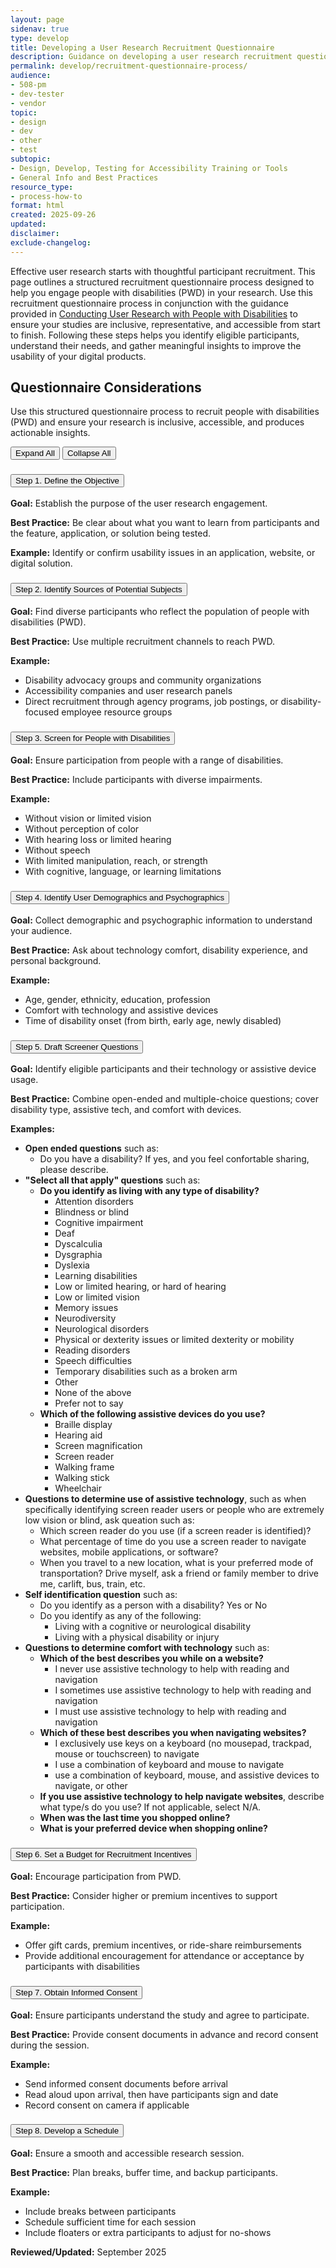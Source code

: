 ```yaml
---
layout: page
sidenav: true
type: develop
title: Developing a User Research Recruitment Questionnaire 
description: Guidance on developing a user research recruitment questionnaire to ensure inclusive participation and accessibility in ICT testing.
permalink: develop/recruitment-questionnaire-process/
audience: 
- 508-pm
- dev-tester
- vendor
topic: 
- design
- dev
- other
- test
subtopic: 
- Design, Develop, Testing for Accessibility Training or Tools
- General Info and Best Practices
resource_type: 
- process-how-to
format: html
created: 2025-09-26
updated: 
disclaimer: 
exclude-changelog: 
---
```

Effective user research starts with thoughtful participant recruitment. This page outlines a structured recruitment questionnaire process designed to help you engage people with disabilities (PWD) in your research. Use this recruitment questionnaire process in conjunction with the guidance provided in <a href="{{site.baseurl}}/develop/usability-testing-with-people-with-disabilities/">Conducting User Research with People with Disabilities</a> to ensure your studies are inclusive, representative, and accessible from start to finish. Following these steps helps you identify eligible participants, understand their needs, and gather meaningful insights to improve the usability of your digital products.

## Questionnaire Considerations
Use this structured questionnaire process to recruit people with disabilities (PWD) and ensure your research is inclusive, accessible, and produces actionable insights.

<div class="margin-bottom-3">
    <button id="expand-all" class="usa-button">Expand All</button>
    <button id="collapse-all" class="usa-button">Collapse All</button>
</div>

<div id="accordion-group-questions" class="usa-accordion usa-accordion--bordered usa-accordion--multiselectable" data-allow-multiple>
  <div class="usa-accordion" id="recruitment-accordion">
    <!-- 1. Define the Objective -->
    <h3 class="usa-accordion__heading">
      <button class="usa-accordion__button" aria-expanded="true" aria-controls="objective-content">
        Step 1. Define the Objective
      </button>
    </h3>
    <div id="objective-content" class="usa-accordion__content">
      <p><strong>Goal:</strong> Establish the purpose of the user research engagement.</p>
      <p><strong>Best Practice:</strong> Be clear about what you want to learn from participants and the feature, application, or solution being tested.</p>
      <p><strong>Example:</strong> Identify or confirm usability issues in an application, website, or digital solution.</p>
    </div>
    <!-- 2. Identify Sources of Potential Subjects -->
    <h3 class="usa-accordion__heading">
      <button class="usa-accordion__button" aria-expanded="false" aria-controls="sources-content">
        Step 2. Identify Sources of Potential Subjects
      </button>
    </h3>
    <div id="sources-content" class="usa-accordion__content">
      <p><strong>Goal:</strong> Find diverse participants who reflect the population of people with disabilities (PWD).</p>
      <p><strong>Best Practice:</strong> Use multiple recruitment channels to reach PWD.</p>
      <p><strong>Example:</strong></p>
      <ul>
        <li>Disability advocacy groups and community organizations</li>
        <li>Accessibility companies and user research panels</li>
        <li>Direct recruitment through agency programs, job postings, or disability-focused employee resource groups</li>
      </ul>
    </div>
    <!-- 3. Screen for People with Disabilities -->
    <h3 class="usa-accordion__heading">
      <button class="usa-accordion__button" aria-expanded="false" aria-controls="screening-content">
        Step 3. Screen for People with Disabilities
      </button>
    </h3>
    <div id="screening-content" class="usa-accordion__content">
      <p><strong>Goal:</strong> Ensure participation from people with a range of disabilities.</p>
      <p><strong>Best Practice:</strong> Include participants with diverse impairments.</p>
      <p><strong>Example:</strong></p>
      <ul>
        <li>Without vision or limited vision</li>
        <li>Without perception of color</li>
        <li>With hearing loss or limited hearing</li>
        <li>Without speech</li>
        <li>With limited manipulation, reach, or strength</li>
        <li>With cognitive, language, or learning limitations</li>
      </ul>
    </div>
    <!-- 4. Identify User Demographics and Psychographics -->
    <h3 class="usa-accordion__heading">
      <button class="usa-accordion__button" aria-expanded="false" aria-controls="demographics-content">
        Step 4. Identify User Demographics and Psychographics
      </button>
    </h3>
    <div id="demographics-content" class="usa-accordion__content">
      <p><strong>Goal:</strong> Collect demographic and psychographic information to understand your audience.</p>
      <p><strong>Best Practice:</strong> Ask about technology comfort, disability experience, and personal background.</p>
      <p><strong>Example:</strong></p>
      <ul>
        <li>Age, gender, ethnicity, education, profession</li>
        <li>Comfort with technology and assistive devices</li>
        <li>Time of disability onset (from birth, early age, newly disabled)</li>
      </ul>
    </div>
    <!-- 5. Draft Screener Questions -->
    <h3 class="usa-accordion__heading">
      <button class="usa-accordion__button" aria-expanded="false" aria-controls="screener-content">
        Step 5. Draft Screener Questions
      </button>
    </h3>
    <div id="screener-content" class="usa-accordion__content">
      <p><strong>Goal:</strong> Identify eligible participants and their technology or assistive device usage.</p>
      <p><strong>Best Practice:</strong> Combine open-ended and multiple-choice questions; cover disability type, assistive tech, and comfort with devices.</p>
      <p><strong>Examples:</strong></p>
      <ul>
        <li><strong>Open ended questions</strong> such as: 
          <ul>
            <li>Do you have a disability? If yes, and you feel confortable sharing, please describe.</li>
          </ul>
        </li>
        <li><strong>"Select all that apply" questions</strong> such as: 
          <ul>
            <li><strong>Do you identify as living with any type of disability?</strong>
              <ul>
                <li>Attention disorders</li>
                <li>Blindness or blind</li>
                <li>Cognitive impairment</li>
                <li>Deaf</li>
                <li>Dyscalculia</li>
                <li>Dysgraphia</li>
                <li>Dyslexia</li>
                <li>Learning disabilities</li>
                <li>Low or limited hearing, or hard of hearing</li>
                <li>Low or limited vision</li>
                <li>Memory issues</li>
                <li>Neurodiversity</li>
                <li>Neurological disorders</li>
                <li>Physical or dexterity issues or limited dexterity or mobility</li>
                <li>Reading disorders</li>
                <li>Speech difficulties</li>
                <li>Temporary disabilities such as a broken arm</li>
                <li>Other</li>
                <li>None of the above</li>
                <li>Prefer not to say</li>
              </ul>
            </li>
            <li><strong>Which of the following assistive devices do you use?</strong>
              <ul>
                <li>Braille display</li>
                <li>Hearing aid</li>
                <li>Screen magnification</li>
                <li>Screen reader</li>
                <li>Walking frame</li>
                <li>Walking stick</li>
                <li>Wheelchair</li>
              </ul>
            </li>
          </ul>
        </li>
        <li><strong>Questions to determine use of assistive technology</strong>, such as when specifically identifying screen reader users or people who are extremely low vision or blind, ask queation such as:
          <ul>
            <li>Which screen reader do you use (if a screen reader is identified)?</li>
            <li>What percentage of time do you use a screen reader to navigate websites, mobile applications, or software?</li>
            <li>When you travel to a new location, what is your preferred mode of transportation? Drive myself, ask a friend or family member to drive me, carlift, bus, train, etc.</li>
          </ul>
        </li>
        <li><strong>Self identification question</strong> such as:
          <ul>
            <li>Do you identify as a person with a disability? Yes or No</li>
            <li>Do you identify as any of the following:
              <ul>
                <li>Living with a cognitive or neurological disability</li>
                <li>Living with a physical disability or injury</li>
              </ul>
            </li>
          </ul>
        </li>
        <li><strong>Questions to determine comfort with technology</strong> such as:
          <ul>
            <li><strong>Which of the best describes you while on a website?</strong>
              <ul>
                <li>I never use assistive technology to help with reading and navigation</li>
                <li>I sometimes use assistive technology to help with reading and navigation</li>
                <li>I must use assistive technology to help with reading and navigation</li>
              </ul>
            </li>
            <li><strong>Which of these best describes you when navigating websites?</strong> 
              <ul>
                <li>I exclusively use keys on a keyboard (no mousepad, trackpad, mouse or touchscreen) to navigate</li>
                <li>I use a combination of keyboard and mouse to navigate</li>
                <li> use a combination of keyboard, mouse, and assistive devices to navigate, or other</li>
              </ul>
            </li>
            <li><strong>If you use assistive technology to help navigate websites</strong>, describe what type/s do you use? If not applicable, select N/A.</li>
            <li><strong>When was the last time you shopped online?</strong></li>
            <li><strong>What is your preferred device when shopping online?</strong></li>
          </ul>
        </li>
      </ul>
    </div>
    <!-- 6. Set a Budget for Recruitment Incentives -->
    <h3 class="usa-accordion__heading">
      <button class="usa-accordion__button" aria-expanded="false" aria-controls="incentives-content">
        Step 6. Set a Budget for Recruitment Incentives
      </button>
    </h3>
    <div id="incentives-content" class="usa-accordion__content">
      <p><strong>Goal:</strong> Encourage participation from PWD.</p>
      <p><strong>Best Practice:</strong> Consider higher or premium incentives to support participation.</p>
      <p><strong>Example:</strong></p>
      <ul>
        <li>Offer gift cards, premium incentives, or ride-share reimbursements</li>
        <li>Provide additional encouragement for attendance or acceptance by participants with disabilities</li>
      </ul>
    </div>
    <!-- 7. Obtain Informed Consent -->
    <h3 class="usa-accordion__heading">
      <button class="usa-accordion__button" aria-expanded="false" aria-controls="consent-content">
        Step 7. Obtain Informed Consent
      </button>
    </h3>
    <div id="consent-content" class="usa-accordion__content">
      <p><strong>Goal:</strong> Ensure participants understand the study and agree to participate.</p>
      <p><strong>Best Practice:</strong> Provide consent documents in advance and record consent during the session.</p>
      <p><strong>Example:</strong></p>
      <ul>
        <li>Send informed consent documents before arrival</li>
        <li>Read aloud upon arrival, then have participants sign and date</li>
        <li>Record consent on camera if applicable</li>
      </ul>
    </div>
    <!-- 8. Develop a Schedule -->
    <h3 class="usa-accordion__heading">
      <button class="usa-accordion__button" aria-expanded="false" aria-controls="schedule-content">
        Step 8. Develop a Schedule
      </button>
    </h3>
    <div id="schedule-content" class="usa-accordion__content">
      <p><strong>Goal:</strong> Ensure a smooth and accessible research session.</p>
      <p><strong>Best Practice:</strong> Plan breaks, buffer time, and backup participants.</p>
      <p><strong>Example:</strong></p>
      <ul>
        <li>Include breaks between participants</li>
        <li>Schedule sufficient time for each session</li>
        <li>Include floaters or extra participants to adjust for no-shows</li>
      </ul>
    </div>
  </div>
</div>

<strong>Reviewed/Updated:</strong> September 2025

<script>
$("#expand-all").on("click", function () {
  $("#accordion-group-questions .usa-accordion__button").attr("aria-expanded", "true");
  $("#accordion-group-questions .usa-accordion__content").removeAttr("hidden");
  updateHashFromOpenAccordions();
});

$("#collapse-all").on("click", function () {
  $("#accordion-group-questions .usa-accordion__button").attr("aria-expanded", "false");
  $("#accordion-group-questions .usa-accordion__content").attr("hidden", "");
  updateHashFromOpenAccordions();
});
</script>
